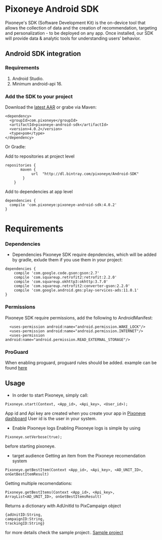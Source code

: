# Pixoneye Android SDK
Pixoneye's SDK (Software Development Kit) is the on-device tool that allows the collection of data and the creation of recommendation, targeting and personalization - to be deployed on any app. Once installed, our SDK will provide data & analytic tools for understanding users’ behavior.

## Android SDK integration 
###  Requirements
  1. Android Studio.
  2. Minimum android-api 16.
 
### Add the SDK to your project
Download the [latest AAR](https://bintray.com/pixoneye/Android-SDK/download_file?file_path=com%2Fpixoneye%2Fpixoneye-android-sdk%2F4.0.2%2Fpixoneye-android-sdk-4.0.2.aar) or grabe via Maven:
```
<dependency>
  <groupId>com.pixoneye</groupId>
  <artifactId>pixoneye-android-sdk</artifactId>
  <version>4.0.2</version>
  <type>pom</type>
</dependency>
```
Or Gradle:

Add to repositories at project level
```
repositories {
       maven {
            url  "http://dl.bintray.com/pixoneye/Android-SDK"
        }
    }
```
Add to dependencies at app level
```
dependencies {
  compile 'com.pixoneye:pixoneye-android-sdk:4.0.2'
}
```

# Requirements
### Dependencies
* Dependencies 
Pixoneye SDK require depndencies, which will be added by gradle, exlude them if you use them in your project:

```
dependencies {
    compile 'com.google.code.gson:gson:2.7'
    compile 'com.squareup.retrofit2:retrofit:2.2.0'
    compile 'com.squareup.okhttp3:okhttp:3.7.0'
    compile 'com.squareup.retrofit2:converter-gson:2.2.0'
    compile 'com.google.android.gms:play-services-ads:11.0.1'
}
```

### Permissions
Pixoneye SDK require permissions, add the following to AndroidManifest:
```
  <uses-permission android:name="android.permission.WAKE_LOCK"/>
  <uses-permission android:name="android.permission.INTERNET"/>
  <uses-permission android:name="android.permission.READ_EXTERNAL_STORAGE"/>
```
### ProGuard
When enabling proguard, proguard rules should be added. example can be found [here](https://github.com/pixoneye/android-sdk/blob/master/PixoneyeIntegrationSample/app/pixoneye-sdk-proguard-rules.pro)

## Usage
* In order to start Pixoneye, simply call:
```
Pixoneye.start(Context, <App_id>, <Api_key>, <User_id>);
```
App id and Api key are created when you create your app in [Pixoneye dashboard](https://dashboard.pixoneye.com/#/)
User id is the user in your system.

* Enable Pixoneye logs
Enabling Pixoneye logs is simple by using 
```
Pixoneye.setVerbose(true);
```
before starting pixoneye.

* target audience
Getting an item from the Pixoneye recomendation system
```
Pixoneye.getBestItem(Context <App_id>, <Api_key>, <AD_UNIT_ID>, onGetBestItemResult)
```
Getting multiple recomendations:
```
Pixoneye.getBestItems(Context <App_id>, <Api_key>, ArrayList<AD_UNIT_ID>, onGetBestItemsResult)
```
Returns a dictionary with AdUnitId to PixCampaign object
```
{adUnitID:String,
campaignID:String,
trackingID:String}
```
for more details check the sample project:. [Sample project](https://github.com/pixoneye/android-sdk/tree/master/PixoneyeIntegrationSample)
